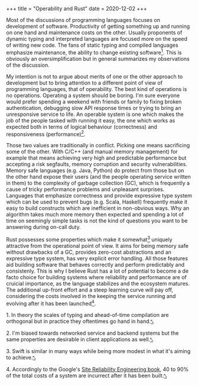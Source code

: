 +++
title = "Operability and Rust"
date = 2020-12-02
+++

Most of the discussions of programming languages focuses on development of software. Productivity of getting something up and running on one hand and maintenance costs on the other. Usually proponents of dynamic typing and interpreted languages are focused more on the speed of writing new code. The fans of static typing and compiled languages emphasize maintenance, the ability to change existing software<a id="ref1" href="#1"><sup>1</sup></a>. This is obviously an oversimplification but in general summarizes my observations of the discussion.

My intention is not to argue about merits of one or the other approach to development but to bring attention to a different point of view of programming languages, that of operability. The best kind of operations is no operations. Operating a system should be boring. I'm sure everyone would prefer spending a weekend with friends or family to fixing broken authentication, debugging slow API response times or trying to bring an unresponsive service to life. An operable system is one which makes the job of the people tasked with running it easy, the one which works as expected both in terms of logical behaviour (correctness) and responsiveness (performance)<a id="ref2" href="#2"><sup>2</sup></a>.

Those two values are traditionally in conflict. Picking one means sacrificing some of the other. With C/C++ (and manual memory management) for example that means achieving very high and predictable performance but accepting a risk segfaults, memory corruption and security vulnerabilities. Memory safe languages (e.g. Java, Python) do protect from those but on the other hand expose their users (and the people operating service written in them) to the complexity of garbage collection (GC), which is frequently a cause of tricky performance problems and unpleasant surprises. Languages that emphasize correctness and provide expressive type system which can be used to prevent bugs (e.g. Scala, Haskell) frequently make it easy to build constructs which are inefficient in non-obvious ways. Why an algorithm takes much more memory then expected and spending a lot of time on seemingly simple tasks is not the kind of questions you want to be answering during on-call duty.

Rust possesses some properties which make it somewhat<a id="ref3" href="#3"><sup>3</sup></a> uniquely attractive from the operational point of view. It aims for being memory safe without drawbacks of a GC, provides zero-cost abstractions and an expressive type system, has very explicit error handling. All those features aid building software that behaves correctly and perform predictably and consistenly. This is why I believe Rust has a lot of potential to become a de facto choice for building systems where reliability and performance are of cruicial importance, as the language stabilizes and the ecosystem matures. The additional up-front effort and a steep learning curve will pay off, considering the costs involved in the keeping the service running and evolving after it has been launched<a id="ref4" href="#4"><sup>4</sup></a>.

<p id="1" class="footnote">1. In theory the scales of typing and ahead-of-time compilation are orthogonal but in practice they oftentimes go hand in hand.<a href="#ref1">⤣</a></p>
<p id="2" class="footnote">2. I'm biased towards networked service and backend systems but the same properties are desirable in client applications as well.<a href="#ref2">⤣</a></p>
<p id="3" class="footnote">3. Swift is similar in many ways while being more modest in what it's aiming to achieve.<a href="#ref2">⤣</a></p>
<p id="4" class="footnote">4. Accordingly to the Google's <a href="https://sre.google/sre-book/preface/">Site Reliability Engineering book</a>, 40 to 90% of the total costs of a system are incurrect after it has been built.<a href="#ref4">⤣</a></p>
